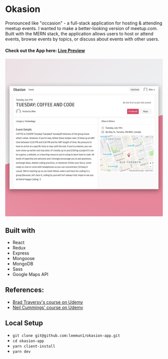 # Okasion

Pronounced like "occasion" - a full-stack application for hosting & attending meetup events. I wanted to make a better-looking version of meetup.com. Built with the MERN stack, the application allows users to host or attend events, browse events by topics, or discuss about events with other users.

#### Check out the App here: [Live Preview](https://okasion-leemun1.herokuapp.com)

![screenshot](/okasion.png)

## Built with

- React
- Redux
- Express
- Mongoose
- MongoDB
- Sass
- Google Maps API

## References:

- [Brad Traversy's course on Udemy](https://www.udemy.com/mern-stack-front-to-back/)
- [Neil Cummings' course on Udemy](https://www.udemy.com/build-an-app-with-react-redux-and-firestore-from-scratch)

## Local Setup

- `git clone git@github.com:leemun1/okasion-app.git`
- `cd okasion-app`
- `yarn client-install`
- `yarn dev`
